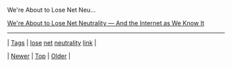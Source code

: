 <!--
title: We&apos;re About to Lose Net Neutrality &mdash; And the Internet as We Know It
date: 2020-06-28T15:27:00.187Z
tags: lose, net, neutrality, link
-->


We're About to Lose Net Neu...

[We're About to Lose Net Neutrality — And the Internet as We Know It](http://www.wired.com/opinion/2013/11/so-the-internets-about-to-lose-its-net-neutrality/)

<!--BOTTOM-POST-NAVIGATION-->
---

| [Tags](tags.md) | [lose](tag-lose.md) [net](tag-net.md) [neutrality](tag-neutrality.md) [link](tag-link.md) |

| [Newer](66287446064.md) | [Top](index.md) | [Older](66380128478.md) |